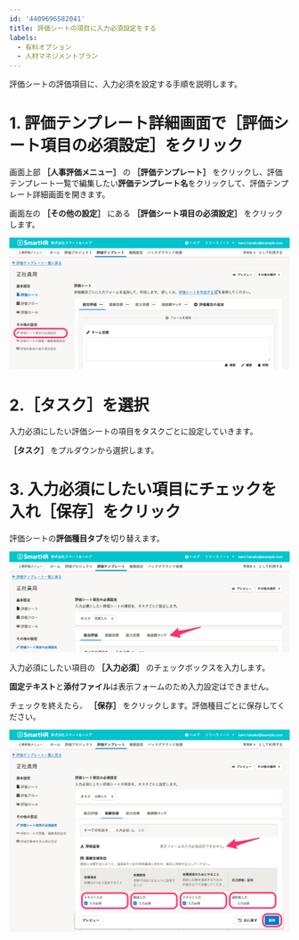 ```yaml
---
id: '4409696582041'
title: 評価シートの項目に入力必須設定をする
labels:
  - 有料オプション
  - 人材マネジメントプラン
---
```

評価シートの評価項目に、入力必須を設定する手順を説明します。

# 1\. 評価テンプレート詳細画面で［評価シート項目の必須設定］をクリック

画面上部 **［人事評価メニュー］** の **［評価テンプレート］** をクリックし、評価テンプレート一覧で編集したい**評価テンプレート名**をクリックして、評価テンプレート詳細画面を開きます。

画面左の **［その他の設定］** にある **［評価シート項目の必須設定］** をクリックします。

![](./to_required_sheets_item_setting.png)

# 2.［タスク］を選択

入力必須にしたい評価シートの項目をタスクごとに設定していきます。

 **［タスク］** をプルダウンから選択します。

# 3\. 入力必須にしたい項目にチェックを入れ［保存］をクリック

評価シートの**評価種目タブ**を切り替えます。

![](./Switch_tab.png)

入力必須にしたい項目の **［入力必須］** のチェックボックスを入力します。

**固定テキスト**と**添付ファイル**は表示フォームのため入力設定はできません。

チェックを終えたら、 **［保存］** をクリックします。評価種目ごとに保存してください。

![](./required_sheets_item_setting.png)
